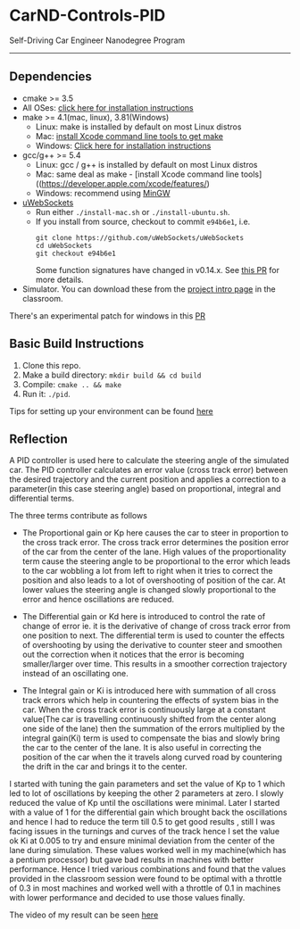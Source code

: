 # CarND-Controls-PID
Self-Driving Car Engineer Nanodegree Program

---

## Dependencies

* cmake >= 3.5
 * All OSes: [click here for installation instructions](https://cmake.org/install/)
* make >= 4.1(mac, linux), 3.81(Windows)
  * Linux: make is installed by default on most Linux distros
  * Mac: [install Xcode command line tools to get make](https://developer.apple.com/xcode/features/)
  * Windows: [Click here for installation instructions](http://gnuwin32.sourceforge.net/packages/make.htm)
* gcc/g++ >= 5.4
  * Linux: gcc / g++ is installed by default on most Linux distros
  * Mac: same deal as make - [install Xcode command line tools]((https://developer.apple.com/xcode/features/)
  * Windows: recommend using [MinGW](http://www.mingw.org/)
* [uWebSockets](https://github.com/uWebSockets/uWebSockets)
  * Run either `./install-mac.sh` or `./install-ubuntu.sh`.
  * If you install from source, checkout to commit `e94b6e1`, i.e.
    ```
    git clone https://github.com/uWebSockets/uWebSockets 
    cd uWebSockets
    git checkout e94b6e1
    ```
    Some function signatures have changed in v0.14.x. See [this PR](https://github.com/udacity/CarND-MPC-Project/pull/3) for more details.
* Simulator. You can download these from the [project intro page](https://github.com/udacity/self-driving-car-sim/releases) in the classroom.

There's an experimental patch for windows in this [PR](https://github.com/udacity/CarND-PID-Control-Project/pull/3)

## Basic Build Instructions

1. Clone this repo.
2. Make a build directory: `mkdir build && cd build`
3. Compile: `cmake .. && make`
4. Run it: `./pid`. 

Tips for setting up your environment can be found [here](https://classroom.udacity.com/nanodegrees/nd013/parts/40f38239-66b6-46ec-ae68-03afd8a601c8/modules/0949fca6-b379-42af-a919-ee50aa304e6a/lessons/f758c44c-5e40-4e01-93b5-1a82aa4e044f/concepts/23d376c7-0195-4276-bdf0-e02f1f3c665d)




## Reflection

A PID controller is used here to calculate the steering angle of the simulated car. The PID controller calculates an error value (cross track error) between the desired trajectory and the current position and applies a correction to a parameter(in this case steering angle) based on proportional, integral and differential terms.

The three terms contribute as follows

* The Proportional gain or Kp here causes the car to steer in proportion to the cross track error. The cross track error determines the position error of the car from the center of the lane. High values of the proportionality term cause the steering angle to be proportional to the error which leads to the car wobbling a lot from left to right when it tries to correct the position and also leads to a lot of overshooting of position of the car. At lower values the steering angle is changed slowly proportional to the error and hence oscillations are reduced.

* The Differential gain or Kd here is introduced to control the rate of change of error ie. it is the derivative of change of cross track error from one position to next. The differential term is used to counter the effects of overshooting by using the derivative to counter steer and smoothen out the correction when it notices that the error is becoming smaller/larger over time. This results in a smoother correction trajectory instead of an oscillating one.

* The Integral gain or Ki is introduced here with summation of all cross track errors which help in countering the effects of system bias in the car. When the cross track error is continuously large at a constant value(The car is travelling continuously shifted from the center  along one side of the lane) then the summation of the errors multiplied by the integral gain(Ki) term is used to compensate the bias and slowly bring the car to the center of the lane. It is also useful in correcting the position of the car when the it  travels along curved road by countering the drift in the car and brings it to the center.


 I started with tuning the gain parameters and set the value of Kp to 1 which led to lot of oscillations by keeping the other 2 parameters at zero. I slowly reduced the value of Kp until the oscillations were minimal. Later I started with a value of 1 for the differential gain which brought back the oscillations and hence I had to reduce the term till 0.5 to get good results , still I was facing issues in the turnings and curves of the track hence I set the value ok Ki at 0.005 to try and ensure minimal deviation from the center of the lane during simulation. These values worked well in my machine(which has a pentium processor) but gave bad results in machines with better performance. Hence I tried various combinations and found that the values provided in the classroom session were found to be optimal with a throttle of 0.3 in most machines and worked well with a throttle of 0.1 in machines with lower performance and decided to use those values finally.

The video of my result can be seen [here](https://github.com/AkshathaHolla91/CarND-PID-Control-Project/blob/master/output_video.m4v)




